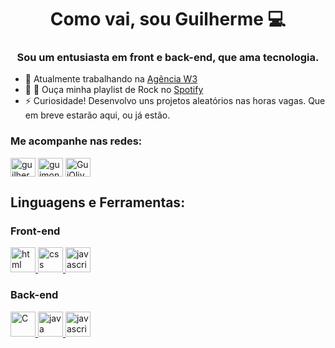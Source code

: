 <h1 align="center">Como vai, sou Guilherme 💻</h1>
<h3 align="center">Sou um entusiasta em front e back-end, que ama tecnologia.</h3>

- 💼 Atualmente trabalhando na [Agência W3](https://www.agenciaw3.digital/)
- 🤘 🎵 Ouça minha playlist de Rock no [Spotify](https://open.spotify.com/playlist/1idqs3aJhTPP8HoP90HJte)
- ⚡ Curiosidade! Desenvolvo uns projetos aleatórios nas horas vagas. Que em breve estarão aqui, ou já estão.

<h3 align="left">Me acompanhe nas redes:</h3>
<p align="left">
<a href="https://www.linkedin.com/in/guilherme-moncao" target="blank"><img align="center"
src="https://www.flaticon.com/svg/vstatic/svg/174/174857.svg?token=exp=1612733129~hmac=dc7e4d96f8c4558fe0a025b0835f2f7b" alt="guilherme-moncao" height="30" width="40" /></a>
<a href="https://www.instagram.com/guimoncao27" target="blank"><img align="center"
src="https://www.flaticon.com/svg/vstatic/svg/2111/2111463.svg?token=exp=1612733471~hmac=085451f6ea1564f7a32c6c3af03bb6b0" alt="guimoncao27" height="30" width="40" /></a>
<a href="https://t.me/GuiOliver" target="blank"><img align="center"
src="https://www.flaticon.com/svg/vstatic/svg/2111/2111646.svg?token=exp=1612733663~hmac=8405344b20a3e547c05b55926eedce0f" alt="GuiOliver" height="30" width="40" /></a>
</p>

<h2 align="left">Linguagens e Ferramentas:</h2>
<h3 align="left">Front-end</h3>

<a href="https://www.w3schools.com/html/" target="_blank"> <img src="https://www.flaticon.com/svg/vstatic/svg/226/226269.svg?token=exp=1612730665~hmac=cc46e32b7af36aea40a6a2ec2540180d" alt="html" width="40" height="40"/> </a> 
<a href="https://www.w3schools.com/css/" target="_blank"> <img src="https://www.flaticon.com/svg/vstatic/svg/732/732190.svg?token=exp=1612732556~hmac=312e21b027c8dbdf39738f6b21dc8502" alt="css" width="40" height="40"/> </a> 
<a href="https://www.w3schools.com/js/" target="_blank"> <img src="https://www.flaticon.com/svg/vstatic/svg/136/136530.svg?token=exp=1612732837~hmac=1e4e7635b33850fb88e045cc9ca09051" alt="javascript" width="40" height="40"/> </a> 

<h3 align="left">Back-end</h3>

<a href="https://docs.microsoft.com/pt-br/cpp/c-language/?view=msvc-160" target="_blank"> <img src="https://cdn.icon-icons.com/icons2/2415/PNG/512/c_plain_logo_icon_146610.png" alt="C" width="40" height="40"/> </a> 
<a href="https://docs.oracle.com/en/java/javase/15/" target="_blank"> <img src="https://www.flaticon.com/svg/vstatic/svg/226/226777.svg?token=exp=1612735015~hmac=9c706f913845a9342b6166c45b551521" alt="java" width="40" height="40"/> </a> 
<a href="https://www.w3schools.com/js/" target="_blank"> <img src="https://www.flaticon.com/svg/vstatic/svg/136/136530.svg?token=exp=1612732837~hmac=1e4e7635b33850fb88e045cc9ca09051" alt="javascript" width="40" height="40"/> </a>

</p>
